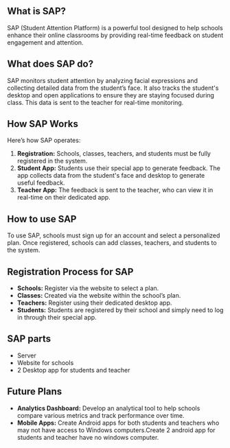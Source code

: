 ## What is SAP?
SAP (Student Attention Platform) is a powerful tool designed to help schools enhance their online classrooms by providing real-time feedback on student engagement and attention.

## What does SAP do?
SAP monitors student attention by analyzing facial expressions and collecting detailed data from the student’s face. It also tracks the student's desktop and open applications to ensure they are staying focused during class. This data is sent to the teacher for real-time monitoring.

## How SAP Works
Here’s how SAP operates:
1. **Registration:** Schools, classes, teachers, and students must be fully registered in the system.
2. **Student App:** Students use their special app to generate feedback. The app collects data from the student's face and desktop to generate useful feedback.
3. **Teacher App:** The feedback is sent to the teacher, who can view it in real-time on their dedicated app.

## How to use SAP
To use SAP, schools must sign up for an account and select a personalized plan. Once registered, schools can add classes, teachers, and students to the system.

## Registration Process for SAP
* **Schools:** Register via the website to select a plan.
* **Classes:** Created via the website within the school’s plan.
* **Teachers:** Register using their dedicated desktop app.
* **Students:** Students are registered by their school and simply need to log in through their special app.

## SAP parts
* Server
* Website for schools
* 2 Desktop app for students and teacher

## Future Plans
* **Analytics Dashboard:** Develop an analytical tool to help schools compare various metrics and track performance over time.
* **Mobile Apps:** Create Android apps for both students and teachers who may not have access to Windows computers.Create 2 android app for students and teacher have no windows computer.
